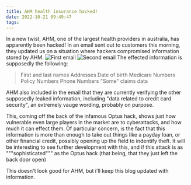 ```yaml
---
title: AHM health insurance hacked!
date: 2022-10-21 09:49:47
tags:
---
```

In a new twist, AHM, one of the largest health providers in australia, has apparently been hacked!
In an email sent out to customers this morning, they updated us on a situation where hackers compromised information stored by AHM.
![First email](/images/IMAGE_UPDATE_AHM.jpeg)
![Second email](/images/IMAGE_UPDATE_2_AHM.jpeg)
The effected information is supposedly the following:
> First and last names
> Addresses
> Date of birth
> Medicare Numbers
> Policy Numbers
> Phone Numbers
> "Some" claims data

AHM also included in the email that they are currently verifying the other supposedly leaked information, including "data related to credit card security", an extremely vauge wording, probably on purpose.

This, coming off the back of the infamous Optus hack, shows just how vulnerable even large players in the market are to cyberattacks, and how much it can effect them.
Of particular concern, is the fact that this information is more than enough to take out things like a payday loan, or other financial credit, possibly opening up the field to indentify theft. 
It will be interesting to see further development with this, and if this attack is as """sophisticated""" as the Optus hack (that being, that they just left the back door open)

This doesn't look good for AHM, but i'll keep this blog updated with information. 

